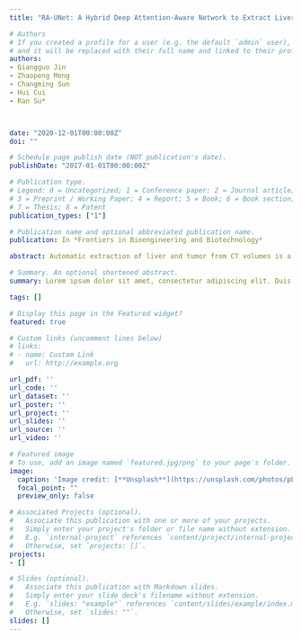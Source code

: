 ```yaml
---
title: "RA-UNet: A Hybrid Deep Attention-Aware Network to Extract Liver and Tumor in CT Scans"

# Authors
# If you created a profile for a user (e.g. the default `admin` user), write the username (folder name) here 
# and it will be replaced with their full name and linked to their profile.
authors:
- Qiangguo Jin
- Zhaopeng Meng
- Changming Sun
- Hui Cui
- Ran Su*



date: "2020-12-01T00:00:00Z"
doi: ""

# Schedule page publish date (NOT publication's date).
publishDate: "2017-01-01T00:00:00Z"

# Publication type.
# Legend: 0 = Uncategorized; 1 = Conference paper; 2 = Journal article;
# 3 = Preprint / Working Paper; 4 = Report; 5 = Book; 6 = Book section;
# 7 = Thesis; 8 = Patent
publication_types: ["1"]

# Publication name and optional abbreviated publication name.
publication: In *Frontiers in Bioengineering and Biotechnology*

abstract: Automatic extraction of liver and tumor from CT volumes is a challenging task due to their heterogeneous and diffusive shapes. Recently, 2D deep convolutional neural networks have become popular in medical image segmentation tasks because of the utilization of large labeled datasets to learn hierarchical features. However, few studies investigate 3D networks for liver tumor segmentation. In this paper, we propose a 3D hybrid residual attention-aware segmentation method, i.e., RA-UNet, to precisely extract the liver region and segment tumors from the liver. The proposed network has a basic architecture as U-Net which extracts contextual information combining low-level feature maps with high-level ones. Attention residual modules are integrated so that the attention-aware features change adaptively. This is the first work that an attention residual mechanism is used to segment tumors from 3D medical volumetric images. We evaluated our framework on the public MICCAI 2017 Liver Tumor Segmentation dataset and tested the generalization on the 3DIRCADb dataset. The experiments show that our architecture obtains competitive results.

# Summary. An optional shortened abstract.
summary: Lorem ipsum dolor sit amet, consectetur adipiscing elit. Duis posuere tellus ac convallis placerat. Proin tincidunt magna sed ex sollicitudin condimentum.

tags: []

# Display this page in the Featured widget?
featured: true

# Custom links (uncomment lines below)
# links:
# - name: Custom Link
#   url: http://example.org

url_pdf: ''
url_code: ''
url_dataset: ''
url_poster: ''
url_project: ''
url_slides: ''
url_source: ''
url_video: ''

# Featured image
# To use, add an image named `featured.jpg/png` to your page's folder. 
image:
  caption: 'Image credit: [**Unsplash**](https://unsplash.com/photos/pLCdAaMFLTE)'
  focal_point: ""
  preview_only: false

# Associated Projects (optional).
#   Associate this publication with one or more of your projects.
#   Simply enter your project's folder or file name without extension.
#   E.g. `internal-project` references `content/project/internal-project/index.md`.
#   Otherwise, set `projects: []`.
projects:
- []

# Slides (optional).
#   Associate this publication with Markdown slides.
#   Simply enter your slide deck's filename without extension.
#   E.g. `slides: "example"` references `content/slides/example/index.md`.
#   Otherwise, set `slides: ""`.
slides: []
---
```



